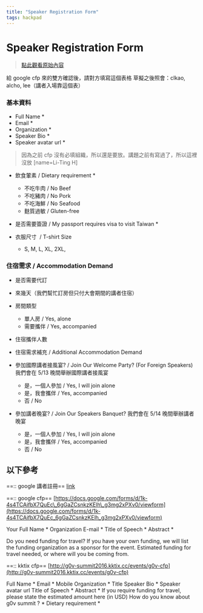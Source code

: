 ```yaml
---
title: "Speaker Registration Form"
tags: hackpad
---
```


# Speaker Registration Form

> [點此觀看原始內容](https://g0v.hackpad.tw/iBpomYSU7bi)

給 google cfp 來的雙方確認後，請對方填寫這個表格
草擬之後照會：clkao, alcho, lee（講者入場靠這個表）

### 基本資料

- Full Name *
- Email *
- Organization *
- Speaker Bio *
- Speaker avatar url *
> 因為之前 cfp 沒有必填組織，所以還是要放。講題之前有寫過了，所以這裡沒放
> [name=Li-Ting H]


- 飲食葷素 / Dietary requirement *
    - 不吃牛肉 / No Beef
    - 不吃豬肉 / No Pork
    - 不吃海鮮 / No Seafood
    - 麩質過敏 / Gluten-free

- 是否需要簽證 / My passport requires visa to visit Taiwan *
- 衣服尺寸  / T-shirt Size
    - S, M, L, XL, 2XL,

### 住宿需求 / Accommodation Demand


- 是否需要代訂
- 來幾天（我們幫忙訂房但只付大會期間的講者住宿）
- 房間類型
    - 單人房 / Yes, alone
    - 需要攜伴 / Yes, accompanied
- 住宿攜伴人數
- 住宿需求補充 / Additional Accommodation Demand


- 參加國際講者接風宴? / Join Our Welcome Party? (For Foreign Speakers)
    我們會在 5/13 晚間舉辦國際講者接風宴
    - 是，一個人參加 / Yes, I will join alone
    - 是，我會攜伴 / Yes, accompanied
    - 否 / No

- 參加講者晚宴? / Join Our Speakers Banquet?
    我們會在 5/14 晚間舉辦講者晚宴
    - 是，一個人參加 / Yes, I will join alone
    - 是，我會攜伴 / Yes, accompanied
    - 否 / No




## 以下參考

==:: google 講者註冊==
[link](https://docs.google.com/forms/d/1j0sOnZPXWZYwKBxdgYfP9HweHTDUMBbQL9KQv18U7CM/viewform?edit_requested=true)

==:: google cfp==
[https://docs.google.com/forms/d/1k-4s4TCAifbX7QuEc\_6gGaZCsnkzKElh\_g3mg2xPXv0/viewform](https://docs.google.com/forms/d/1k-4s4TCAifbX7QuEc_6gGaZCsnkzKElh_g3mg2xPXv0/viewform)

Your Full Name *
Organization
E-mail *
Title of Speech *
Abstract *

Do you need funding for travel?
If you have your own funding, we will list the funding organization as a sponsor for the event.
Estimated funding for travel needed, or where will you be coming from.


==:: kktix cfp==
[http://g0v-summit2016.kktix.cc/events/g0v-cfp](http://g0v-summit2016.kktix.cc/events/g0v-cfp)

Full Name *
Email *
Mobile
Organization *
Title
Speaker Bio *
Speaker avatar url
Title of Speech *
Abstract *
If you require funding for travel, please state the estimated amount here (in USD)
How do you know about g0v summit ? *
Dietary requirement *





